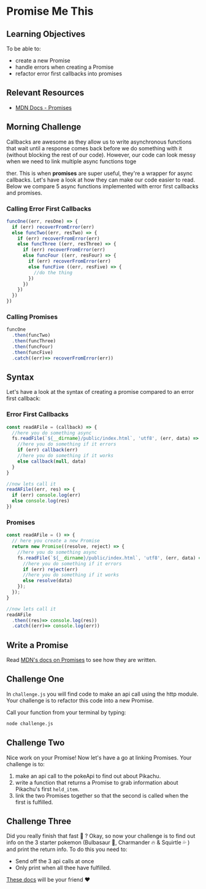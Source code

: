 
# Promise Me This

## Learning Objectives
To be able to:
- create a new Promise
- handle errors when creating a Promise
- refactor error first callbacks into promises

## Relevant Resources
- [MDN Docs - Promises]( https://developer.mozilla.org/en-US/docs/Web/JavaScript/Reference/Global_Objects/Promise)

## Morning Challenge

Callbacks are awesome as they allow us to write asynchronous functions that wait until a response comes back before we do something with it (without blocking the rest of our code). However, our code can look messy when we need to link multiple async functions toge










ther. This is when **promises** are super useful, they're a wrapper for async callbacks. Let's have a look at how they can make our code easier to read. Below we compare 5 async functions implemented with error first callbacks and promises.

### Calling Error First Callbacks
```js
funcOne((err, resOne) => {
  if (err) recoverFromError(err)
  else funcTwo((err, resTwo) => {
    if (err) recoverFromError(err)
    else funcThree ((err, resThree) => {
      if (err) recoverFromError(err)
      else funcFour ((err, resFour) => {
        if (err) recoverFromError(err)
        else funcFive ((err, resFive) => {
          //do the thing
        })
      })
    })
  })
})
```
### Calling Promises
```js
funcOne
  .then(funcTwo)
  .then(funcThree)
  .then(funcFour)
  .then(funcFive)
  .catch((err)=> recoverFromError(err))
```

## Syntax
Let's have a look at the syntax of creating a promise compared to an error first callback:

### Error First Callbacks
```js
const readAFile = (callback) => {
  //here you do something async
  fs.readFile(`${__dirname}/public/index.html`, 'utf8', (err, data) => {
    //here you do something if it errors
    if (err) callback(err)
    //here you do something if it works
    else callback(null, data)
  }
}

//now lets call it
readAFile((err, res) => {
  if (err) console.log(err)
  else console.log(res)
})
```

### Promises
```js
const readAFile = () => {
  // here you create a new Promise
  return new Promise((resolve, reject) => {
    //here you do something async
    fs.readFile(`${__dirname}/public/index.html`, 'utf8', (err, data) => {
      //here you do something if it errors
      if (err) reject(err)
      //here you do something if it works
      else resolve(data)
    });
  });
}

//now lets call it
readAFile
  .then((res)=> console.log(res))
  .catch((err)=> console.log(err))
```
## Write a Promise
Read [MDN's docs on Promises]( https://developer.mozilla.org/en-US/docs/Web/JavaScript/Reference/Global_Objects/Promise#Creating_a_Promise) to see how they are written.

## Challenge One
In `challenge.js` you will find code to make an api call using the http module. Your challenge is to refactor this code into a new Promise.

Call your function from your terminal by typing:
```bash
node challenge.js
```

## Challenge Two
Nice work on your Promise! Now let's have a go at linking Promises. Your challenge is to:
1. make an api call to the pokeApi to find out about Pikachu.
2. write a function that returns a Promise to grab information about Pikachu's first `held_item`.
3. link the two Promises together so that the second is called when the first is fulfilled.

## Challenge Three
Did you really finish that fast :dash: ? Okay, so now your challenge is to find out info on the 3 starter pokemon (Bulbasaur :leaves:, Charmander :fire: & Squirtle :sweat_drops: ) and print the return info. To do this you need to:
- Send off the 3 api calls at once
- Only print when all thee have fulfilled.

[These docs](https://developer.mozilla.org/en-US/docs/Web/JavaScript/Reference/Global_Objects/Promise/all) will be your friend :heart:
